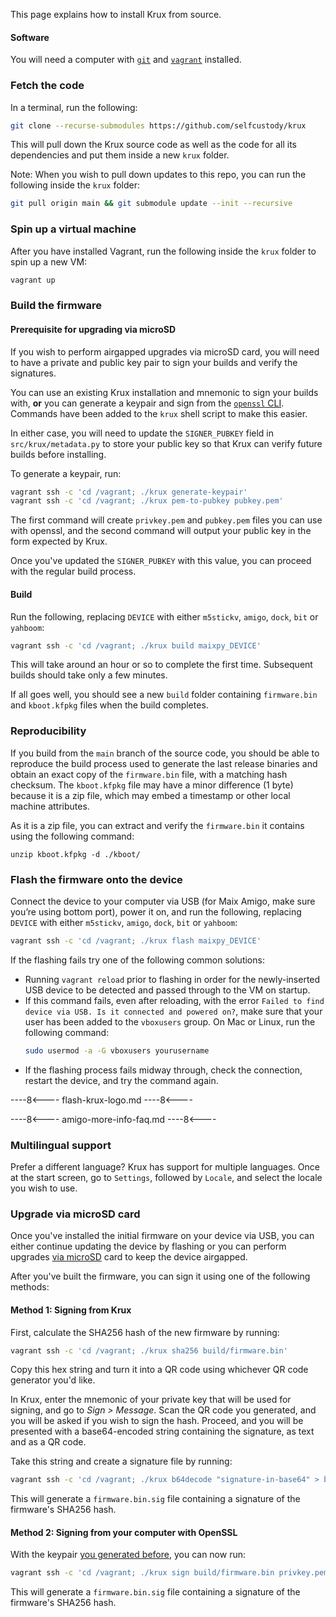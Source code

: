 This page explains how to install Krux from source.

#### Software
You will need a computer with [`git`](https://git-scm.com/book/en/v2/Getting-Started-Installing-Git) and [`vagrant`](https://www.vagrantup.com/downloads) installed.

### Fetch the code
In a terminal, run the following:
```bash
git clone --recurse-submodules https://github.com/selfcustody/krux
```
This will pull down the Krux source code as well as the code for all its dependencies and put them inside a new `krux` folder.

Note: When you wish to pull down updates to this repo, you can run the following inside the `krux` folder:
```bash
git pull origin main && git submodule update --init --recursive
```

### Spin up a virtual machine
After you have installed Vagrant, run the following inside the `krux` folder to spin up a new VM:
```bash
vagrant up
```

### Build the firmware
#### Prerequisite for upgrading via microSD
If you wish to perform airgapped upgrades via microSD card, you will need to have a private and public key pair to sign your builds and verify the signatures.

You can use an existing Krux installation and mnemonic to sign your builds with, **or** you can generate a keypair and sign from the [`openssl` CLI](https://wiki.openssl.org/index.php/Command_Line_Elliptic_Curve_Operations). Commands have been added to the `krux` shell script to make this easier.

In either case, you will need to update the `SIGNER_PUBKEY` field in `src/krux/metadata.py` to store your public key so that Krux can verify future builds before installing.

To generate a keypair, run:
```bash
vagrant ssh -c 'cd /vagrant; ./krux generate-keypair'
vagrant ssh -c 'cd /vagrant; ./krux pem-to-pubkey pubkey.pem'
```

The first command will create `privkey.pem` and `pubkey.pem` files you can use with openssl, and the second command will output your public key in the form expected by Krux.

Once you've updated the `SIGNER_PUBKEY` with this value, you can proceed with the regular build process.

#### Build
Run the following, replacing `DEVICE` with either `m5stickv`, `amigo`, `dock`, `bit` or `yahboom`:
```bash
vagrant ssh -c 'cd /vagrant; ./krux build maixpy_DEVICE'
```

This will take around an hour or so to complete the first time. Subsequent builds should take only a few minutes.

If all goes well, you should see a new `build` folder containing `firmware.bin` and `kboot.kfpkg` files when the build completes.

### Reproducibility
If you build from the `main` branch of the source code, you should be able to reproduce the build process used to generate the last release binaries and obtain an exact copy of the `firmware.bin` file, with a matching hash checksum. The `kboot.kfpkg` file may have a minor difference (1 byte) because it is a zip file, which may embed a timestamp or other local machine attributes.

As it is a zip file, you can extract and verify the `firmware.bin` it contains using the following command:

```unzip kboot.kfpkg -d ./kboot/```

### Flash the firmware onto the device
Connect the device to your computer via USB (for Maix Amigo, make sure you’re using bottom port), power it on, and run the following, replacing `DEVICE` with either `m5stickv`, `amigo`, `dock`, `bit` or `yahboom`:
```bash
vagrant ssh -c 'cd /vagrant; ./krux flash maixpy_DEVICE'
```
If the flashing fails try one of the following common solutions:

- Running `vagrant reload` prior to flashing in order for the newly-inserted USB device to be detected and passed through to the VM on startup.
- If this command fails, even after reloading, with the error `Failed to find device via USB. Is it connected and powered on?`, make sure that your user has been added to the `vboxusers` group. On Mac or Linux, run the following command:
  ```bash
  sudo usermod -a -G vboxusers yourusername
  ```
- If the flashing process fails midway through, check the connection, restart the device, and try the command again.

----8<----
flash-krux-logo.md
----8<----

----8<----
amigo-more-info-faq.md
----8<----

### Multilingual support
Prefer a different language? Krux has support for multiple languages. Once at the start screen, go to `Settings`, followed by `Locale`, and select the locale you wish to use.

### Upgrade via microSD card
Once you've installed the initial firmware on your device via USB, you can either continue updating the device by flashing or you can perform upgrades [via microSD](../features/sd-card-update.md) card to keep the device airgapped.

After you've built the firmware, you can sign it using one of the following methods:

#### Method 1: Signing from Krux
First, calculate the SHA256 hash of the new firmware by running:
```bash
vagrant ssh -c 'cd /vagrant; ./krux sha256 build/firmware.bin'
```

Copy this hex string and turn it into a QR code using whichever QR code generator you'd like.

In Krux, enter the mnemonic of your private key that will be used for signing, and go to *Sign > Message*. Scan the QR code you generated, and you will be asked if you wish to sign the hash. Proceed, and you will be presented with a base64-encoded string containing the signature, as text and as a QR code.

Take this string and create a signature file by running:
```bash
vagrant ssh -c 'cd /vagrant; ./krux b64decode "signature-in-base64" > build/firmware.bin.sig'
```

This will generate a `firmware.bin.sig` file containing a signature of the firmware's SHA256 hash.

#### Method 2: Signing from your computer with OpenSSL
With the keypair [you generated before](#prerequisite-for-upgrading-via-microsd), you can now run:
```bash
vagrant ssh -c 'cd /vagrant; ./krux sign build/firmware.bin privkey.pem'
```

This will generate a `firmware.bin.sig` file containing a signature of the firmware's SHA256 hash.
